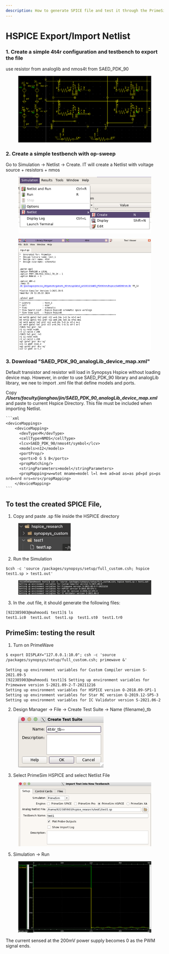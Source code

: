 ```yaml
---
description: How to generate SPICE file and test it through the PrimeSim
---
```


# HSPICE Export/Import Netlist

### 1. Create a simple 4t4r configuration and testbench to export the file&#x20;

use resistor from analoglib and nmos4t from SAED\_PDK\_90

<figure><img src="../.gitbook/assets/image (1) (1) (1) (1) (1).png" alt=""><figcaption></figcaption></figure>

### 2. Create a simple testbench with op-sweep

Go to Simulation -> Netlist -> Create. IT will create a Netlist with voltage source + resistors + nmos

<figure><img src="../.gitbook/assets/image (2) (1) (1).png" alt=""><figcaption></figcaption></figure>

<figure><img src="../.gitbook/assets/image (3) (1) (1).png" alt=""><figcaption></figcaption></figure>



### 3. Download "SAED\_PDK\_90\_analogLib\_device\_map.xml"

Default transistor and resistor will load in Synopsys Hspice without loading device map. However, in order to use SAED\_PDK\_90 library and analogLib library, we nee to import .xml file that define models and ports.&#x20;



Copy _**/Users/faculty/jianghao/jin/SAED\_PDK\_90\_analogLib\_device\_map.xml**_ and paste to current Hspice Directory. This file must be included when importing Netlist.&#x20;

````
```xml
<deviceMappings>
    <deviceMapping>
      <devType>M</devType>
      <cellType>NMOS</cellType>
      <lcv>SAED_PDK_90/nmos4t/symbol</lcv>
      <models>n12</models>
      <portProp/>
      <ports>D G S B</ports>
      <propMatching/>
      <stringParameters>model</stringParameters>
      <propMapping>w=wtot mname=model l=l m=m ad=ad as=as pd=pd ps=ps nrd=nrd nrs=nrs</propMapping>
    </deviceMapping>
```
````

## To test the created SPICE File,

1. Copy and paste .sp file inside the HSPICE directory&#x20;

<figure><img src="../.gitbook/assets/Screenshot 2024-04-23 at 1.36.28 PM.png" alt=""><figcaption></figcaption></figure>

2. Run the Simulation&#x20;

```
$csh -c 'source /packages/synopsys/setup/full_custom.csh; hspice test1.sp > test1.out'
```

<figure><img src="../.gitbook/assets/image (1) (1).png" alt=""><figcaption></figcaption></figure>

3. In the .out file, it should generate the following files:

```
[922385903@mahmoodi test1]$ ls 
test1.ic0  test1.out  test1.sp  test1.st0  test1.tr0
```

## PrimeSim: testing the result

1. Turn on PrimeWave&#x20;

```
$ export DISPLAY="127.0.0.1:10.0"; csh -c 'source /packages/synopsys/setup/full_custom.csh; primewave &'

Setting up environment variables for Custom Compiler version S-2021.09-5
[922385903@mahmoodi test1]$ Setting up environment variables for Primewave version S-2021.09-2-T-20211216
Setting up environment variables for HSPICE version O-2018.09-SP1-1
Setting up environment variables for Star RC version Q-2019.12-SP5-3
Setting up environment variables for IC Validator version S-2021.06-2
```

2. Design Manager -> File -> Create Test Suite -> Name {filename}\_tb

<figure><img src="../.gitbook/assets/image (2) (1).png" alt=""><figcaption></figcaption></figure>

3. Select PrimeSim HSPICE and select Netlist File&#x20;

<figure><img src="../.gitbook/assets/image (3) (1).png" alt=""><figcaption></figcaption></figure>

5. Simulation -> Run&#x20;

<figure><img src="../.gitbook/assets/image (4).png" alt=""><figcaption></figcaption></figure>

&#x20;The current sensed at the 200mV power supply becomes 0 as the PWM signal ends.&#x20;

